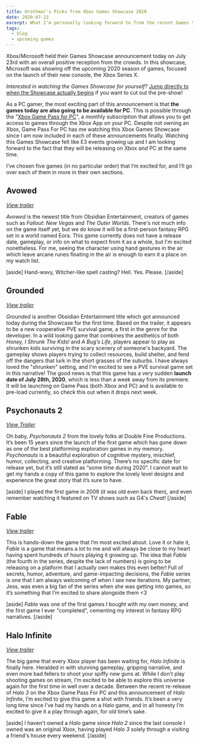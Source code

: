 ```yaml
---
title: Hrothmar's Picks from Xbox Games Showcase 2020
date: 2020-07-23
excerpt: What I'm personally looking forward to from the recent Games Showcase including games such as Avowed, Fable, Psychonauts 2, and more!
tags:
  - blog
  - upcoming games
---
```


Xbox/Microsoft held their Games Showcase announcement today on July 23rd with an overall positive reception from the crowds. In this showcase, Microsoft was showing off the upcoming 2020 season of games, focused on the launch of their new console, the Xbox Series X.

*Interested in watching the Games Showcase for yourself?*
[Jump directly to when the Showcase actually begins](https://youtu.be/g_HnB7wz0UE?t=5144) if you want to cut out the pre-show!

As a PC gamer, the most exciting part of this announcement is that **the games today are also going to be available for PC**. This is possible through the "[Xbox Game Pass for PC](https://www.xbox.com/en-US/xbox-game-pass/pc-games)", a monthly subscription that allows you to get access to games through the Xbox App on your PC. Despite not owning an Xbox, Game Pass For PC has me watching this Xbox Games Showcase since I am now included in each of these announcements finally. Watching this Games Showcase felt like E3 events growing up and I am looking forward to the fact that they will be releasing on Xbox *and* PC at the same time.

I’ve chosen five games (in no particular order) that I’m excited for, and I’ll go over each of them in more in their own sections.

## Avowed
*[View trailer](https://www.youtube.com/watch?v=W3QkO8fy3tg)*

*Avowed* is the newest title from Obsidian Entertainment, creators of games such as *Fallout: New Vegas* and *The Outer Worlds*. There's not much info on the game itself yet, but we do know it will be a first-person fantasy RPG set in a world named Eora. This game currently does not have a release date, gameplay, or info on what to expect from it as a whole, but I'm excited nonetheless. For me, seeing the character using hand gestures in the air which leave arcane runes floating in the air is enough to earn it a place on my watch list.

[aside]
Hand-wavy, Witcher-like spell casting? Hell. Yes. Please.
[/aside]

## Grounded
*[View trailer](https://www.youtube.com/watch?v=ciVgq5xO5G0)*

*Grounded* is another Obsidian Entertainment title which got announced today during the Showcase for the first time. Based on the trailer, it appears to be a new cooperative PVE survival game, a first in the genre for the developer. In a wild looking game that combines the aesthetics of both *Honey, I Shrunk The Kids!* and *A Bug’s Life*, players appear to play as shrunken kids surviving in the scary scenery of someone's backyard. The gameplay shows players trying to collect resources, build shelter, and fend off the dangers that lurk in the short grasses of the suburbs. I have always loved the "shrunken" setting, and I'm excited to see a PVE survival game set in this narrative! The good news is that this game has a very sudden **launch date of July 28th, 2020**, which is less than a week away from its premiere. It will be launching on Game Pass (both Xbox and PC) and is available to pre-load currently, so check this out when it drops next week.

## Psychonauts 2
*[View Trailer](https://www.youtube.com/watch?v=G6SRtNZb_D4)*

Oh baby, *Psychonauts 2* from the lovely folks at Double Fine Productions. It’s been 15 years since the launch of the first game which has gone down as one of the best platforming exploration games in my memory. *Psychonauts* is a beautiful exploration of cognitive mystery, mischief, humor, collecting, and creative platforming. There’s no specific date for release yet, but it’s still slated as “some time during 2020”. I cannot wait to get my hands a copy of this game to explore the lovely level designs and experience the great story that it’s sure to have.

[aside]
I played the first game in 2009 (it was old even back then), and even remember watching it featured on TV shows such as G4's *Cheat!*
[/aside]

## Fable
*[View trailer](https://www.youtube.com/watch?v=jdxE1j0hBJg)*

This is hands-down the game that I’m most excited about. Love it or hate it, *Fable* is a game that means a lot to me and will always be close to my heart having spent hundreds of hours playing it growing up. The idea that *Fable* (the fourth in the series, despite the lack of numbers) is going to be releasing on a platform that I actually own makes this even better! Full of secrets, humor, adventure, and game-impacting decisions, the *Fable* series is one that I am always welcoming of when I see new iterations. My partner, Jess, was even a big fan of the series when she was getting into games, so it’s something that I’m excited to share alongside them &lt;3

[aside]
*Fable* was one of the first games I bought with my own money, and the first game I ever "completed", cementing my interest in fantasy RPG narratives.
[/aside]

## Halo Infinite
*[View trailer](https://www.youtube.com/watch?v=OkMY1hRAlfc)*

The big game that every Xbox player has been waiting for, *Halo Infinite* is finally here. Heralded in with stunning gameplay, gripping narrative, and even more bad fellers to shoot your spiffy new guns at. While I don't play shooting games on stream, I’m excited to be able to explore this universe again for the first time in well over a decade. Between the recent re-release of *Halo 3* on the Xbox Game Pass For PC and this announcement of *Halo Infinite*, I’m excited to give this game a shot with friends. It’s been a very long time since I’ve had my hands on a *Halo* game, and in all honesty I’m excited to give it a play through again, for old time’s sake.

[aside]
I haven't owned a *Halo* game since *Halo 2* since the last console I owned was an original Xbox, having played *Halo 3* solely through a visiting a friend's house every weekend.
[/aside]